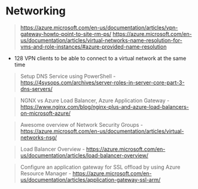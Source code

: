 # Networking

> https://azure.microsoft.com/en-us/documentation/articles/vpn-gateway-howto-point-to-site-rm-ps/
> https://azure.microsoft.com/en-us/documentation/articles/virtual-networks-name-resolution-for-vms-and-role-instances/#azure-provided-name-resolution

* 128 VPN clients to be able to connect to a virtual network at the same time

> Setup DNS Service using PowerShell - https://4sysops.com/archives/server-roles-in-server-core-part-3-dns-servers/


> NGNX vs Azure Load Balancer, Azure Application Gateway - https://www.nginx.com/blog/nginx-plus-and-azure-load-balancers-on-microsoft-azure/

> Awesome overview of Network Security Groups - https://azure.microsoft.com/en-us/documentation/articles/virtual-networks-nsg/

> Load Balancer Overview - https://azure.microsoft.com/en-us/documentation/articles/load-balancer-overview/

> Configure an application gateway for SSL offload by using Azure Resource Manager - https://azure.microsoft.com/en-us/documentation/articles/application-gateway-ssl-arm/